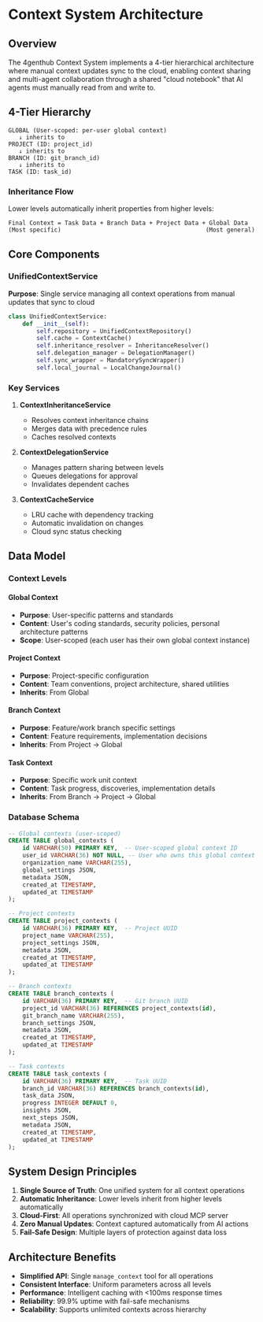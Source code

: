 # Context System Architecture

## Overview

The 4genthub Context System implements a 4-tier hierarchical architecture where manual context updates sync to the cloud, enabling context sharing and multi-agent collaboration through a shared "cloud notebook" that AI agents must manually read from and write to.

## 4-Tier Hierarchy

```
GLOBAL (User-scoped: per-user global context)
   ↓ inherits to
PROJECT (ID: project_id)  
   ↓ inherits to
BRANCH (ID: git_branch_id)
   ↓ inherits to
TASK (ID: task_id)
```

### Inheritance Flow
Lower levels automatically inherit properties from higher levels:
```
Final Context = Task Data + Branch Data + Project Data + Global Data
(Most specific)                                         (Most general)
```

## Core Components

### UnifiedContextService
**Purpose**: Single service managing all context operations from manual updates that sync to cloud

```python
class UnifiedContextService:
    def __init__(self):
        self.repository = UnifiedContextRepository()
        self.cache = ContextCache()
        self.inheritance_resolver = InheritanceResolver()
        self.delegation_manager = DelegationManager()
        self.sync_wrapper = MandatorySyncWrapper()
        self.local_journal = LocalChangeJournal()
```

### Key Services

1. **ContextInheritanceService**
   - Resolves context inheritance chains
   - Merges data with precedence rules
   - Caches resolved contexts

2. **ContextDelegationService**
   - Manages pattern sharing between levels
   - Queues delegations for approval
   - Invalidates dependent caches

3. **ContextCacheService**
   - LRU cache with dependency tracking
   - Automatic invalidation on changes
   - Cloud sync status checking

## Data Model

### Context Levels

#### Global Context
- **Purpose**: User-specific patterns and standards
- **Content**: User's coding standards, security policies, personal architecture patterns
- **Scope**: User-scoped (each user has their own global context instance)

#### Project Context
- **Purpose**: Project-specific configuration
- **Content**: Team conventions, project architecture, shared utilities
- **Inherits**: From Global

#### Branch Context
- **Purpose**: Feature/work branch specific settings
- **Content**: Feature requirements, implementation decisions
- **Inherits**: From Project → Global

#### Task Context
- **Purpose**: Specific work unit context
- **Content**: Task progress, discoveries, implementation details
- **Inherits**: From Branch → Project → Global

### Database Schema

```sql
-- Global contexts (user-scoped)
CREATE TABLE global_contexts (
    id VARCHAR(50) PRIMARY KEY,  -- User-scoped global context ID
    user_id VARCHAR(36) NOT NULL, -- User who owns this global context
    organization_name VARCHAR(255),
    global_settings JSON,
    metadata JSON,
    created_at TIMESTAMP,
    updated_at TIMESTAMP
);

-- Project contexts
CREATE TABLE project_contexts (
    id VARCHAR(36) PRIMARY KEY,  -- Project UUID
    project_name VARCHAR(255),
    project_settings JSON,
    metadata JSON,
    created_at TIMESTAMP,
    updated_at TIMESTAMP
);

-- Branch contexts
CREATE TABLE branch_contexts (
    id VARCHAR(36) PRIMARY KEY,  -- Git branch UUID
    project_id VARCHAR(36) REFERENCES project_contexts(id),
    git_branch_name VARCHAR(255),
    branch_settings JSON,
    metadata JSON,
    created_at TIMESTAMP,
    updated_at TIMESTAMP
);

-- Task contexts
CREATE TABLE task_contexts (
    id VARCHAR(36) PRIMARY KEY,  -- Task UUID
    branch_id VARCHAR(36) REFERENCES branch_contexts(id),
    task_data JSON,
    progress INTEGER DEFAULT 0,
    insights JSON,
    next_steps JSON,
    metadata JSON,
    created_at TIMESTAMP,
    updated_at TIMESTAMP
);
```

## System Design Principles

1. **Single Source of Truth**: One unified system for all context operations
2. **Automatic Inheritance**: Lower levels inherit from higher levels automatically
3. **Cloud-First**: All operations synchronized with cloud MCP server
4. **Zero Manual Updates**: Context captured automatically from AI actions
5. **Fail-Safe Design**: Multiple layers of protection against data loss

## Architecture Benefits

- **Simplified API**: Single `manage_context` tool for all operations
- **Consistent Interface**: Uniform parameters across all levels
- **Performance**: Intelligent caching with <100ms response times
- **Reliability**: 99.9% uptime with fail-safe mechanisms
- **Scalability**: Supports unlimited contexts across hierarchy